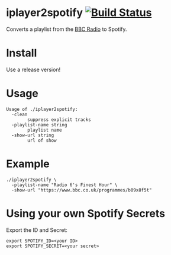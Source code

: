 # iplayer2spotify [![Build Status](https://travis-ci.org/rphillips/iplayer2spotify.svg?branch=master)](https://travis-ci.org/rphillips/iplayer2spotify)

Converts a playlist from the [BBC Radio](http://www.bbc.co.uk/radio/schedules) to Spotify.

# Install

Use a release version!

# Usage

```
Usage of ./iplayer2spotify:
  -clean
    	suppress explicit tracks
  -playlist-name string
    	playlist name
  -show-url string
    	url of show
```

# Example

```
./iplayer2spotify \
  -playlist-name "Radio 6's Finest Hour" \
  -show-url "https://www.bbc.co.uk/programmes/b09x8f5t"
```

# Using your own Spotify Secrets

Export the ID and Secret:
```
export SPOTIFY_ID=<your ID>
export SPOTIFY_SECRET=<your secret>
```

